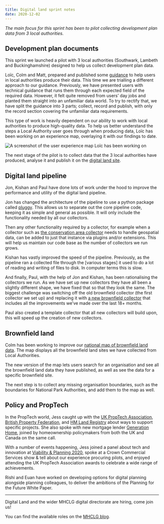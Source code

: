 ```yaml
---
title: Digital land sprint notes
date: 2020-12-02
---
```


_The main focus for this sprint has been to pilot collecting development plan data from 3 local authorities._

## Development plan documents
This sprint we launched a pilot with 3 local authorities (Southwark, Lambeth and Buckinghamshire) designed to help us collect development plan data.

Loïc, Colm and Matt, prepared and published some [guidance](https://digital-land.github.io/guidance/development-plans-data/) to help users in local authorities produce their data. This time we are trialling a different approach to our guidance. Previously, we have presented users with technical guidance that runs them through each expected field of the required data. However, it felt quite removed from users’ day jobs and planted them straight into an unfamiliar data world.
To try to rectify that, we have split the guidance into 3 parts; collect, record and publish, with only the record section covering the unfamiliar data requirements.

This type of work is heavily dependent on our ability to work with local authorities to produce high-quality data. To help us better understand the steps a Local Authority user goes through when producing data, Loïc has been working on an experience map, overlaying it with our findings to date.

![A screenshot of the user experience map Loïc has been working on](/images/digital-land-experience-map.png)

The next stage of the pilot is to collect data that the 3 local authorities have produced, analyse it and publish it on the [digital land site](https://digital-land.github.io/).
## Digital land pipeline

Jon, Kishan and Paul have done lots of work under the hood to improve the performance and utility of the digital land pipeline.

Jon has changed the architecture of the pipeline to use a python package called [pluggy](https://pypi.org/project/pluggy/0.3.1/). This allows us to separate out the core pipeline code, keeping it as simple and general as possible. It will only include the functionality needed by all our collectors.

Then any other functionality required by a collector, for example when a collector such as [the conservation area collector](https://github.com/digital-land/conservation-area-collection) needs to handle geospatial data, can be added to just that instance via plugins and/or extensions. This will help us maintain our code base as the number of collectors we run grows.

Kishan has vastly improved the speed of the pipeline. Previously, as the pipeline ran a collected file through the [various stages] it used to do a lot of reading and writing of files to disk. In computer terms this is slow. 

And finally, Paul, with the help of Jon and Kishan, has been rationalising the collectors we run. As we have set up new collectors they have all been a slightly different shape, we have fixed that so that they look the same. The biggest challenge was switching off the old brownfield collector (the first collector we set up) and replacing it with [a new brownfield collector](https://github.com/digital-land/brownfield-land-collection) that includes all the improvements we’ve made over the last 18+ months.

Paul also created a template collector that all new collectors will build upon, this will speed up the creation of new collectors.
## Brownfield land
Colm has been working to improve our [national map of brownfield land data](/dataset/brownfield-land/map). The map displays all the brownfield land sites we have collected from Local Authorities.

The new version of the map lets users search for an organisation and see all the brownfield land data they have published, as well as see the data for a specific brownfield site.

The next step is to collect any missing organisation boundaries, such as the boundaries for National Park Authorities, and add them to the map as well.


## Policy and PropTech

In the PropTech world, Jess caught up with the [UK PropTech Association](https://ukproptech.com/), [British Property Federation](https://bpf.org.uk/), and [HM Land Registry](https://www.gov.uk/government/organisations/land-registry) about ways to support specific projects. She also spoke with new mortgage lender [Generation Home](https://www.generationhome.com/), joined by homeownership policymakers from both the UK and Canada on the same call.

With a number of events happening, Jess joined a panel about tech and innovation at [Viability & Planning 2020](https://www.viabilityandplanning.com/), spoke at a Crown Commercial Services show & tell about our experience procuring pilots, and enjoyed attending the UK PropTech Association awards to celebrate a wide range of achievements. 

Rishi and Euan have worked on developing options for digital planning alongside planning colleagues, to deliver the ambitions of the Planning for the Future White Paper.

------

Digital Land and the wider MHCLG digital directorate are hiring, come join us!

You can find the available roles on the [MHCLG blog](https://mhclgdigital.blog.gov.uk/jobs/).
